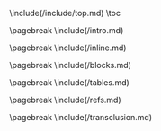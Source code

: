 \\include(/include/top.md)
\\toc

\\pagebreak
\\include(/intro.md)

\\pagebreak
\\include(/inline.md)

\\pagebreak
\\include(/blocks.md)

\\pagebreak
\\include(/tables.md)

\\pagebreak
\\include(/refs.md)

\\pagebreak
\\include(/transclusion.md)